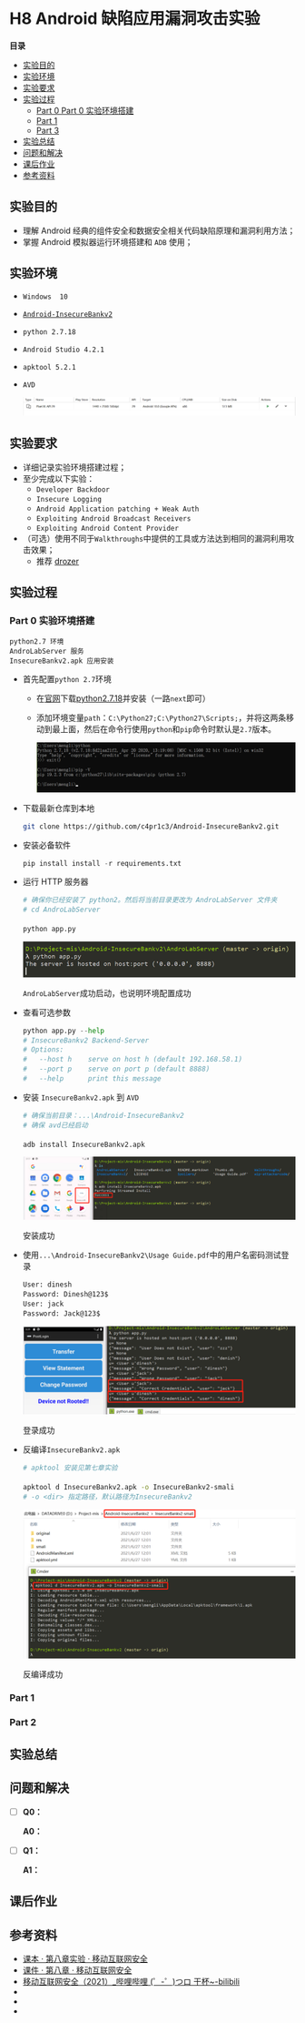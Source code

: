 # H8 Android 缺陷应用漏洞攻击实验

**目录**

* [实验目的](#00)
* [实验环境](#01)
* [实验要求](#02)
* [实验过程](#03)
  * [Part 0 Part 0 实验环境搭建](#030)
  * [Part 1 ](#031)
  * [Part 3 ](#032)
* [实验总结](#04)
* [问题和解决](#05)
* [课后作业](#06)
* [参考资料](#07)



## <span id="00">实验目的</span>

- 理解 Android 经典的组件安全和数据安全相关代码缺陷原理和漏洞利用方法；
- 掌握 Android 模拟器运行环境搭建和 `ADB` 使用；

## <span id="01">实验环境</span>

- `Windows  10`

- [`Android-InsecureBankv2`](https://github.com/c4pr1c3/Android-InsecureBankv2)

- `python 2.7.18`

- `Android Studio 4.2.1`

- `apktool 5.2.1`

- `AVD`

  ![AVD信息](img/AVD信息.png)

## <span id="02">实验要求</span>

- 详细记录实验环境搭建过程；
- 至少完成以下实验：
  - `Developer Backdoor`
  - `Insecure Logging`
  - `Android Application patching + Weak Auth`
  - `Exploiting Android Broadcast Receivers`
  - `Exploiting Android Content Provider`
- （可选）使用不同于`Walkthroughs`中提供的工具或方法达到相同的漏洞利用攻击效果；
  - 推荐 [drozer](https://github.com/mwrlabs/drozer)

## <span id="03">实验过程</span>

### <span id="030">Part 0 实验环境搭建</span>

```
python2.7 环境
AndroLabServer 服务
InsecureBankv2.apk 应用安装
```

* 首先配置`python 2.7`环境

  * 在[官网](https://www.python.org/downloads/release/python-2718/)下载[python2.7.18](https://www.python.org/ftp/python/2.7.18/python-2.7.18.msi)并安装（一路`next`即可）

  * 添加环境变量`path`：`C:\Python27;C:\Python27\Scripts;`，并将这两条移动到最上面，然后在命令行使用`python`和`pip`命令时默认是`2.7`版本。

    ![python27环境配置成功](img/python27环境配置成功.png)

* 下载最新仓库到本地

  ```bash
  git clone https://github.com/c4pr1c3/Android-InsecureBankv2.git
  ```

* 安装必备软件

  ```python
  pip install install -r requirements.txt
  ```

* 运行 HTTP 服务器

  ```python 
  # 确保你已经安装了 python2。然后将当前目录更改为 AndroLabServer 文件夹
  # cd AndroLabServer
  
  python app.py
  ```

  ![AndroLabServer成功启动](img/AndroLabServer成功启动.png)

  `AndroLabServer`成功启动，也说明环境配置成功

* 查看可选参数

  ```python
  python app.py --help
  # InsecureBankv2 Backend-Server
  # Options:
  #   --host h    serve on host h (default 192.168.58.1)
  #   --port p    serve on port p (default 8888)
  #   --help      print this message
  ```

* 安装 `InsecureBankv2.apk` 到 `AVD`

  ```bash
  # 确保当前目录：...\Android-InsecureBankv2
  # 确保 avd已经启动
  
  adb install InsecureBankv2.apk
  ```

  ![InsecureBankv2-apk安装成功](img/InsecureBankv2-apk安装成功.png)

  安装成功

* 使用`...\Android-InsecureBankv2\Usage Guide.pdf`中的用户名密码测试登录

  ```bash
  User: dinesh 
  Password: Dinesh@123$ 
  User: jack 
  Password: Jack@123$
  ```

  ![测试登录成功](img/测试登录成功.png)

  登录成功

* 反编译`InsecureBankv2.apk`

  ```bash
  # apktool 安装见第七章实验
  
  apktool d InsecureBankv2.apk -o InsecureBankv2-smali
  # -o <dir> 指定路径，默认路径为InsecureBankv2
  ```

  ![反编译成功](img/反编译成功.png)

  反编译成功

### <span id="031">Part 1 </span>

### <span id="032">Part 2</span>

## <span id="04">实验总结</span>

## <span id="05">问题和解决</span>

- [ ] **Q0：**

  **A0：**

- [ ] **Q1：**

  **A1：**

## <span id="06">课后作业</span>

## <span id="07">参考资料</span>

* [课本 · 第八章实验 · 移动互联网安全](https://c4pr1c3.github.io/cuc-mis/chap0x08/exp.html)
* [课件 · 第八章  · 移动互联网安全](https://c4pr1c3.github.io/cuc-mis-ppt/chap0x08.md.html)
* [移动互联网安全（2021）_哔哩哔哩 (゜-゜)つロ 干杯~-bilibili](https://www.bilibili.com/video/BV1rr4y1A7nz?from=search&seid=6142859782746666446)
* []()
* []()
* []()



























































